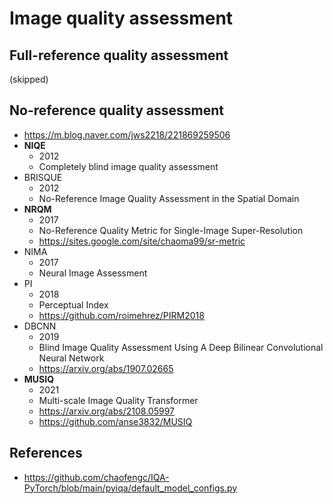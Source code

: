 # Image quality assessment



## Full-reference quality assessment

(skipped)



## No-reference quality assessment

- https://m.blog.naver.com/jws2218/221869259506
- **NIQE**
  - 2012
  - Completely blind image quality assessment
- BRISQUE
  - 2012
  - No-Reference Image Quality Assessment in the Spatial Domain
- **NRQM**
  - 2017
  - No-Reference Quality Metric for Single-Image Super-Resolution
  - https://sites.google.com/site/chaoma99/sr-metric
- NIMA
  - 2017
  - Neural Image Assessment
- PI
  - 2018
  - Perceptual Index
  - https://github.com/roimehrez/PIRM2018
- DBCNN
  - 2019
  - Blind Image Quality Assessment Using A Deep Bilinear Convolutional Neural Network
  - https://arxiv.org/abs/1907.02665
- **MUSIQ**
  - 2021
  - Multi-scale Image Quality Transformer
  - https://arxiv.org/abs/2108.05997
  - https://github.com/anse3832/MUSIQ



## References

- https://github.com/chaofengc/IQA-PyTorch/blob/main/pyiqa/default_model_configs.py